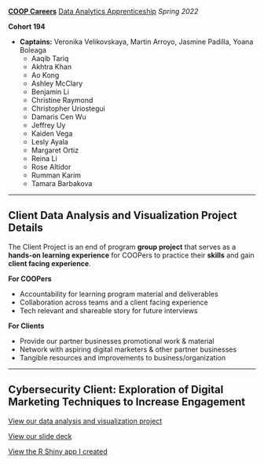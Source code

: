 [**COOP Careers**](https://coopcareers.org/) [Data Analytics Apprenticeship](https://coopcareers.org/data-analytics) *Spring 2022*

**Cohort 194**
  - **Captains:** Veronika Velikovskaya, Martin Arroyo, Jasmine Padilla, Yoana Boleaga
    - Aaqib Tariq
    - Akhtra Khan
    - Ao Kong
    - Ashley McClary
    - Benjamin Li
    - Christine Raymond
    - Christopher Uriostegui
    - Damaris Cen Wu
    - Jeffrey Uy
    - Kaiden Vega
    - Lesly Ayala
    - Margaret Ortiz
    - Reina Li
    - Rose Altidor
    - Rumman Karim
    - Tamara Barbakova

----------

## Client Data Analysis and Visualization Project Details

The Client Project is an end of program **group project** that serves as a **hands-on learning experience** for COOPers to practice their **skills** and gain **client facing experience**.

**For COOPers**
- Accountability for learning program material and deliverables
- Collaboration across teams and a client facing experience
- Tech relevant and shareable story for future interviews

**For Clients**
- Provide our partner businesses promotional work & material
- Network with aspiring digital marketers & other partner businesses 
- Tangible resources and improvements to business/organization

----------

## Cybersecurity Client: Exploration of Digital Marketing Techniques to Increase Engagement

[View our data analysis and visualization project](https://github.com/reinarin/coopcareers/blob/main/clientproject/client-data-project.md)

[View our slide deck](https://docs.google.com/presentation/d/1oIZPVjIqc86Ey1oKHJ6BmkxvgktH8PmWLudyz1B7wVw/edit?usp=sharing)

[View the R Shiny app I created](https://reinarin.shinyapps.io/Client-Data-Project/)
